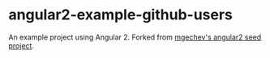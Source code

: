 # angular2-example-github-users
An example project using Angular 2. Forked from [mgechev's angular2 seed project](https://github.com/mgechev/angular-seed).
